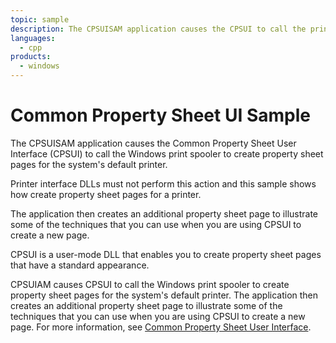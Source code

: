 ```yaml
---
topic: sample
description: The CPSUISAM application causes the CPSUI to call the print spooler to create property sheet pages for the default printer.
languages:
  - cpp
products:
  - windows
---
```


<!---
    name: Common Property Sheet User Interface (CPSUI) Sample
    platform: Application
    language: cpp
    category: Print
    description: The CPSUISAM application causes the CPSUI to call the print spooler to create property sheet pages for the default printer.
    samplefwlink: http://go.microsoft.com/fwlink/p/?LinkId=617940
--->

# Common Property Sheet UI Sample

The CPSUISAM application causes the Common Property Sheet User Interface (CPSUI) to call the Windows print spooler to create property sheet pages for the system's default printer.

Printer interface DLLs must not perform this action and this sample shows how create property sheet pages for a printer.

The application then creates an additional property sheet page to illustrate some of the techniques that you can use when you are using CPSUI to create a new page.

CPSUI is a user-mode DLL that enables you to create property sheet pages that have a standard appearance.

CPSUIAM causes CPSUI to call the Windows print spooler to create property sheet pages for the system's default printer. The application then creates an additional property sheet page to illustrate some of the techniques that you can use when you are using CPSUI to create a new page. For more information, see [Common Property Sheet User Interface](http://msdn.microsoft.com/en-us/library/windows/hardware/ff546163(v=vs.85).aspx).
